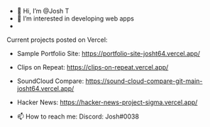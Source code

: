 - 👋 Hi, I’m @Josh T
- 👀 I’m interested in developing web apps
- 
Current projects posted on Vercel:
- Sample Portfolio Site: https://portfolio-site-josht64.vercel.app/
- Clips on Repeat: https://clips-on-repeat.vercel.app/
- SoundCloud Compare: https://sound-cloud-compare-git-main-josht64.vercel.app/
- Hacker News: https://hacker-news-project-sigma.vercel.app/


- 📫 How to reach me: Discord: Josh#0038


